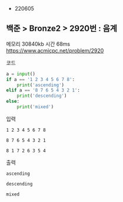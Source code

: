 - 220605
##  백준 > Bronze2 > 2920번 : 음계
메모리 30840kb 시간 68ms  
https://www.acmicpc.net/problem/2920  

코드
```python
a = input()
if a == '1 2 3 4 5 6 7 8':
    print('ascending')
elif a == '8 7 6 5 4 3 2 1':
    print('descending')
else:
    print('mixed')
```

입력
```
1 2 3 4 5 6 7 8

8 7 6 5 4 3 2 1

8 1 7 2 6 3 5 4
```

출력
```
ascending

descending

mixed
```